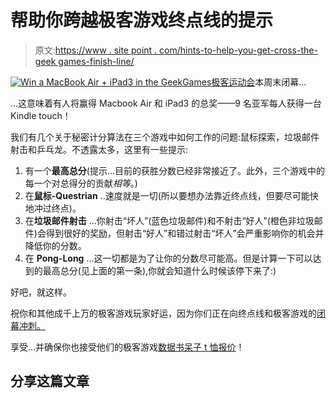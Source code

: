 # 帮助你跨越极客游戏终点线的提示

> 原文:[https://www . site point . com/hints-to-help-you-get-cross-the-geek games-finish-line/](https://www.sitepoint.com/hints-to-help-you-get-across-the-geekgames-finish-line/)

[![Win a MacBook Air + iPad3 in the GeekGames](../Images/cf98f9ec751ec4d20a0f6428c4b53b7a.png "GeekGames-Win")](https://www.sitepoint.com/)[极客运动会](https://www.sitepoint.com/)本周末闭幕…

…这意味着有人将赢得 Macbook Air 和 iPad3 的总奖——9 名亚军每人获得一台 Kindle touch！

我们有几个关于秘密计分算法在三个游戏中如何工作的问题:鼠标探索，垃圾邮件射击和乒乓龙。不透露太多，这里有一些提示:

1.  有一个**最高总分**(提示…目前的获胜分数已经非常接近了。此外，三个游戏中的每一个对总得分的贡献*相等*。)
2.  在**鼠标-Questrian** ..速度就是一切(所以要想办法靠近终点线，但要尽可能快地冲过终点)。
3.  在**垃圾邮件射击** …你射击“坏人”(蓝色垃圾邮件)和不射击“好人”(橙色非垃圾邮件)会得到很好的奖励，但射击“好人”和错过射击“坏人”会严重影响你的机会并降低你的分数。
4.  在 **Pong-Long** …这一切都是为了让你的分数尽可能高。但是计算一下可以达到的最高总分(见上面的第一条),你就会知道什么时候该停下来了:)

好吧，就这样。

祝你和其他成千上万的极客游戏玩家好运，因为你们正在向终点线和极客游戏的[闭幕冲刺。](http://www.timeanddate.com/worldclock/fixedtime.html?msg=geekgames+closing&iso=20120812T14&p1=15)

享受…并确保你也接受他们的极客游戏[数据书呆子 t 恤报价](http://newrelic.com/geekgames?utm_source=SITE&utm_medium=banner_ad&utm_content=geekgames&utm_campaign=RPM&utm_term=mainsponsor&mpc=BA-SITE-RPM-en-100-geekgames-mainsponsor)！

## 分享这篇文章